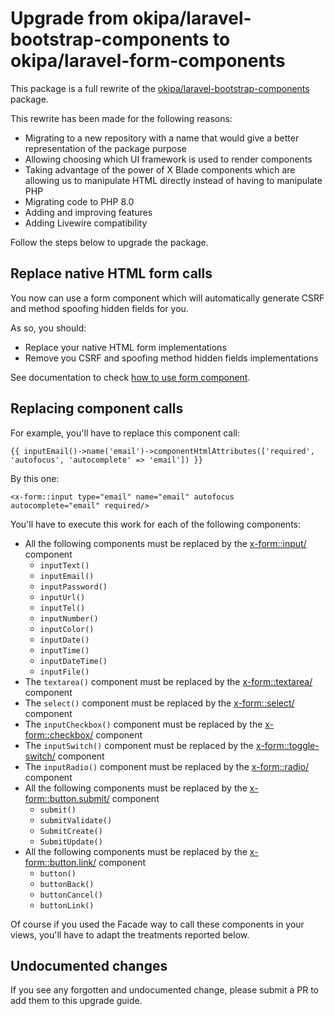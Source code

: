 # Upgrade from okipa/laravel-bootstrap-components to okipa/laravel-form-components

This package is a full rewrite of the [okipa/laravel-bootstrap-components](https://github.com/Okipa/laravel-bootstrap-components) package.

This rewrite has been made for the following reasons:
* Migrating to a new repository with a name that would give a better representation of the package purpose
* Allowing choosing which UI framework is used to render components
* Taking advantage of the power of X Blade components which are allowing us to manipulate HTML directly instead of having to manipulate PHP
* Migrating code to PHP 8.0
* Adding and improving features
* Adding Livewire compatibility

Follow the steps below to upgrade the package.

## Replace native HTML form calls

You now can use a form component which will automatically generate CSRF and method spoofing hidden fields for you.

As so, you should:
* Replace your native HTML form implementations
* Remove you CSRF and spoofing method hidden fields implementations

See documentation to check [how to use form component](../../README.md#form).

## Replacing component calls

For example, you'll have to replace this component call:

```Blade
{{ inputEmail()->name('email')->componentHtmlAttributes(['required', 'autofocus', 'autocomplete' => 'email']) }}
```

By this one:
```Blade
<x-form::input type="email" name="email" autofocus autocomplete="email" required/>
```

You'll have to execute this work for each of the following components:

* All the following components must be replaced by the [<x-form::input/>](../../README.md#input-and-textarea) component
  * `inputText()`
  * `inputEmail()`
  * `inputPassword()`
  * `inputUrl()`
  * `inputTel()`
  * `inputNumber()`
  * `inputColor()`
  * `inputDate()`
  * `inputTime()`
  * `inputDateTime()`
  * `inputFile()`
* The `textarea()` component must be replaced by the [<x-form::textarea/>](../../README.md#input-and-textarea) component   
* The `select()` component must be replaced by the [<x-form::select/>](../../README.md#select) component
* The `inputCheckbox()` component must be replaced by the [<x-form::checkbox/>](../../README.md#checkbox-switch-and-radio) component
* The `inputSwitch()` component must be replaced by the [<x-form::toggle-switch/>](../../README.md#checkbox-switch-and-radio) component
* The `inputRadio()` component must be replaced by the [<x-form::radio/>](../../README.md#select) component
* All the following components must be replaced by the [<x-form::button.submit/>](../../README.md#buttons) component
  * `submit()`
  * `submitValidate()`
  * `SubmitCreate()`
  * `SubmitUpdate()`
* All the following components must be replaced by the [<x-form::button.link/>](../../README.md#buttons) component
  * `button()`
  * `buttonBack()`
  * `buttonCancel()`
  * `buttonLink()`

Of course if you used the Facade way to call these components in your views, you'll have to adapt the treatments reported below.

## Undocumented changes

If you see any forgotten and undocumented change, please submit a PR to add them to this upgrade guide.
